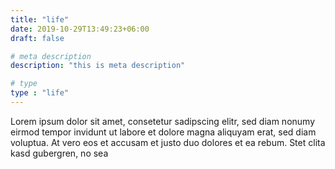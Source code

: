 ```yaml
---
title: "life"
date: 2019-10-29T13:49:23+06:00
draft: false

# meta description
description: "this is meta description"

# type
type : "life"
---
```


Lorem ipsum dolor sit amet, consetetur sadipscing elitr, sed diam nonumy eirmod tempor invidunt ut labore et dolore magna aliquyam erat, sed diam voluptua. At vero eos et accusam et justo duo dolores et ea rebum. Stet clita kasd gubergren, no sea